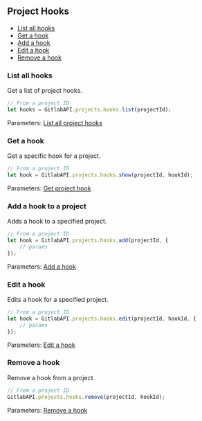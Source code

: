 ## Project Hooks

* [List all hooks](#list-all-hooks)
* [Get a hook](#get-a-hook)
* [Add a hook](#add-a-hook-to-a-project)
* [Edit a hook](#edit-a-hook) 
* [Remove a hook](#remove-a-hook) 

### List all hooks

Get a list of project hooks.

```javascript
// From a project ID
let hooks = GitlabAPI.projects.hooks.list(projectId);
```
Parameters: [List all project hooks](https://github.com/gitlabhq/gitlabhq/blob/master/doc/api/projects.md#list-project-hooks)

### Get a hook

Get a specific hook for a project.

```javascript
// From a project ID
let hook = GitlabAPI.projects.hooks.show(projectId, hookId);
```
Parameters: [Get project hook](https://github.com/gitlabhq/gitlabhq/blob/master/doc/api/projects.md#get-project-hook)

### Add a hook to a project

Adds a hook to a specified project.

```javascript
// From a project ID
let hook = GitlabAPI.projects.hooks.add(projectId, {
	// params
});
```
Parameters: [Add a hook](https://github.com/gitlabhq/gitlabhq/blob/master/doc/api/projects.md#add-project-hook)

### Edit a hook

Edits a hook for a specified project.

```javascript
// From a project ID
let hook = GitlabAPI.projects.hooks.edit(projectId, hookId, {
	// params
});
```
Parameters: [Edit a hook](https://github.com/gitlabhq/gitlabhq/blob/master/doc/api/projects.md#edit-project-hook)

### Remove a hook

Remove a hook from a project.

```javascript
// From a project ID
GitlabAPI.projects.hooks.remove(projectId, hookId);
```
Parameters: [Remove a hook](https://github.com/gitlabhq/gitlabhq/blob/master/doc/api/projects.md#delete-project-hook)


